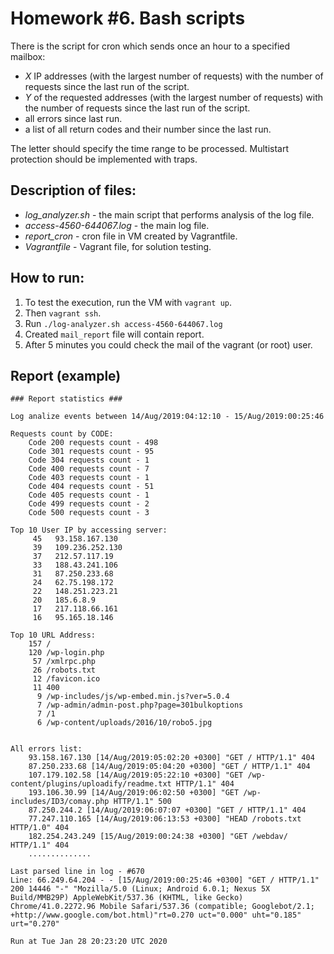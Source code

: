 # Homework #6. Bash scripts

There is the script for cron which sends once an hour to a specified mailbox:
* _X_ IP addresses (with the largest number of requests) with the number of requests since the last run of the script.
* _Y_ of the requested addresses (with the largest number of requests) with the number of requests since the last run of the script.
* all errors since last run.
* a list of all return codes and their number since the last run.

The letter should specify the time range to be processed.
Multistart protection should be implemented with traps.

## Description of files:
* _log_analyzer.sh_ - the main script that performs analysis of the log file.
* _access-4560-644067.log_ - the main log file.
* _report_cron_ - cron file in VM created by Vagrantfile.
* _Vagrantfile_ - Vagrant file, for solution testing.


## How to run:
1. To test the execution, run the VM with `vagrant up`.  
2. Then `vagrant ssh`.  
3. Run `./log-analyzer.sh access-4560-644067.log`  
4. Created `mail_report` file will contain report.  
5. After 5 minutes you could check the mail of the vagrant (or root) user.


## Report (example)
```
### Report statistics ###

Log analize events between 14/Aug/2019:04:12:10 - 15/Aug/2019:00:25:46

Requests count by CODE:
    Code 200 requests count - 498
    Code 301 requests count - 95
    Code 304 requests count - 1
    Code 400 requests count - 7
    Code 403 requests count - 1
    Code 404 requests count - 51
    Code 405 requests count - 1
    Code 499 requests count - 2
    Code 500 requests count - 3

Top 10 User IP by accessing server:
     45   93.158.167.130
     39   109.236.252.130
     37   212.57.117.19
     33   188.43.241.106
     31   87.250.233.68
     24   62.75.198.172
     22   148.251.223.21
     20   185.6.8.9
     17   217.118.66.161
     16   95.165.18.146

Top 10 URL Address:
    157 /
    120 /wp-login.php
     57 /xmlrpc.php
     26 /robots.txt
     12 /favicon.ico
     11 400
      9 /wp-includes/js/wp-embed.min.js?ver=5.0.4
      7 /wp-admin/admin-post.php?page=301bulkoptions
      7 /1
      6 /wp-content/uploads/2016/10/robo5.jpg


All errors list:
    93.158.167.130 [14/Aug/2019:05:02:20 +0300] "GET / HTTP/1.1" 404
    87.250.233.68 [14/Aug/2019:05:04:20 +0300] "GET / HTTP/1.1" 404
    107.179.102.58 [14/Aug/2019:05:22:10 +0300] "GET /wp-content/plugins/uploadify/readme.txt HTTP/1.1" 404
    193.106.30.99 [14/Aug/2019:06:02:50 +0300] "GET /wp-includes/ID3/comay.php HTTP/1.1" 500
    87.250.244.2 [14/Aug/2019:06:07:07 +0300] "GET / HTTP/1.1" 404
    77.247.110.165 [14/Aug/2019:06:13:53 +0300] "HEAD /robots.txt HTTP/1.0" 404
    182.254.243.249 [15/Aug/2019:00:24:38 +0300] "GET /webdav/ HTTP/1.1" 404
    ..............

Last parsed line in log - #670
Line: 66.249.64.204 - - [15/Aug/2019:00:25:46 +0300] "GET / HTTP/1.1" 200 14446 "-" "Mozilla/5.0 (Linux; Android 6.0.1; Nexus 5X Build/MMB29P) AppleWebKit/537.36 (KHTML, like Gecko) Chrome/41.0.2272.96 Mobile Safari/537.36 (compatible; Googlebot/2.1; +http://www.google.com/bot.html)"rt=0.270 uct="0.000" uht="0.185" urt="0.270"

Run at Tue Jan 28 20:23:20 UTC 2020
```
